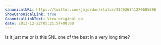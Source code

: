 ```yaml
---
canonicalURL: https://twitter.com/jmjordan/status/414626841270685696
ShowCanonicalLink: true
CanonicalLinkText: View original on
date: 2013-12-22T05:21:57+00:00
---
```

Is it just me or is this SNL one of the best in a very long time?